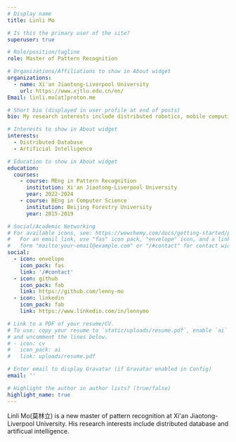 ```yaml
---
# Display name
title: Linli Mo

# Is this the primary user of the site?
superuser: true

# Role/position/tagline
role: Master of Pattern Recognition

# Organizations/Affiliations to show in About widget
organizations:
  - name: Xi'an Jiaotong-Liverpool University
    url: https://www.xjtlu.edu.cn/en/
Email: linli.mo[at]proton.me

# Short bio (displayed in user profile at end of posts)
bio: My research interests include distributed robotics, mobile computing and programmable matter.

# Interests to show in About widget
interests:
  - Distributed Database
  - Artificial Intelligence

# Education to show in About widget
education:
  courses:
    - course: MEng in Pattern Recognition
      institution: Xi'an Jiaotong-Liverpool University
      year: 2022-2024
    - course: BEng in Computer Science
      institution: Beijing Forestry University
      year: 2015-2019

# Social/Academic Networking
# For available icons, see: https://wowchemy.com/docs/getting-started/page-builder/#icons
#   For an email link, use "fas" icon pack, "envelope" icon, and a link in the
#   form "mailto:your-email@example.com" or "/#contact" for contact widget.
social:
  - icon: envelope
    icon_pack: fas
    link: '/#contact'
  - icon: github
    icon_pack: fab
    link: https://github.com/lenny-mo
  - icon: linkedin
    icon_pack: fab
    link: https://www.linkedin.com/in/lennymo

# Link to a PDF of your resume/CV.
# To use: copy your resume to `static/uploads/resume.pdf`, enable `ai` icons in `params.toml`,
# and uncomment the lines below.
# - icon: cv
#   icon_pack: ai
#   link: uploads/resume.pdf

# Enter email to display Gravatar (if Gravatar enabled in Config)
email: ''

# Highlight the author in author lists? (true/false)
highlight_name: true
---
```


Linli Mo(莫林立) is a new master of pattern recognition at Xi'an Jiaotong-Liverpool University. His research interests include distributed database and artificual intelligence.

